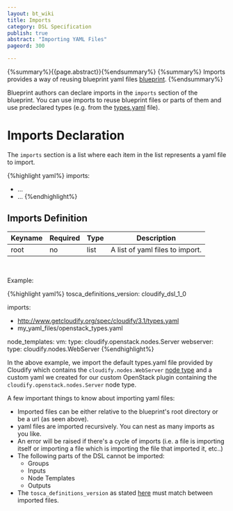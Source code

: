 ```yaml
---
layout: bt_wiki
title: Imports
category: DSL Specification
publish: true
abstract: "Importing YAML Files"
pageord: 300

---
```

{%summary%}{{page.abstract}}{%endsummary%}
{%summary%}
Imports provides a way of reusing blueprint yaml files [blueprint](reference-terminology.html#blueprint).
{%endsummary%}

Blueprint authors can declare imports in the `imports` section of the blueprint. You can use imports to reuse blueprint files or parts of them and use predeclared types (e.g. from the [types.yaml]() file).

# Imports Declaration

The `imports` section is a list where each item in the list represents a yaml file to import.

{%highlight yaml%}
imports:
  - ...
  - ...
{%endhighlight%}


## Imports Definition

Keyname     | Required | Type        | Description
----------- | -------- | ----        | -----------
root        | no       | list        | A list of yaml files to import.

<br>

Example:

{%highlight yaml%}
tosca_definitions_version: cloudify_dsl_1_0

imports:
  - http://www.getcloudify.org/spec/cloudify/3.1/types.yaml
  - my_yaml_files/openstack_types.yaml

node_templates:
  vm:
    type: cloudify.openstack.nodes.Server
  webserver:
    type: cloudify.nodes.WebServer
{%endhighlight%}

In the above example, we import the default types.yaml file provided by Cloudify which contains the `cloudify.nodes.WebServer` [node type]() and a custom yaml we created for our custom OpenStack plugin containing the `cloudify.openstack.nodes.Server` node type.

A few important things to know about importing yaml files:

* Imported files can be either relative to the blueprint's root directory or be a url (as seen above).
* yaml files are imported recursively. You can nest as many imports as you like.
* An error will be raised if there's a cycle of imports (i.e. a file is importing itself or importing a file which is importing the file that imported it, etc..)
* The following parts of the DSL cannot be imported:
    * Groups
    * Inputs
    * Node Templates
    * Outputs
* The `tosca_definitions_version` as stated [here](dsl-spec-versioning.html) must match between imported files.